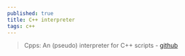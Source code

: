 ```yaml
---
published: true
title: C++ interpreter
tags: c++
---
```

> 	Cpps: An (pseudo) interpreter for C++ scripts - [github](https://github.com/duyanning/cpps)
